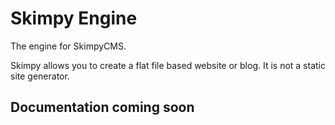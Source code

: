 # Skimpy Engine

The engine for SkimpyCMS.

Skimpy allows you to create a flat file based website or blog. It is not a static site generator.

## Documentation coming soon
